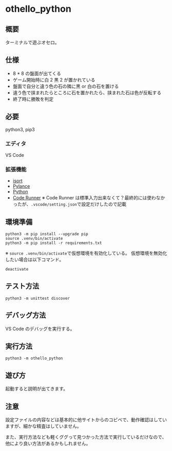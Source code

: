 # othello_python

## 概要

ターミナルで遊ぶオセロ。

## 仕様

- 8 \* 8 の盤面が出てくる
- ゲーム開始時に白 2 黒 2 が置かれている
- 盤面で自分と違う色の石の隣に黒 or 白の石を置ける
- 違う色で挟まれたらところに石を置かれたら、挟まれた石は色が反転する
- 終了時に勝敗を判定

## 必要

python3, pip3

### エディタ

VS Code

### 拡張機能

- [isort](https://marketplace.visualstudio.com/items?itemName=ms-python.isort)
- [Pylance](https://marketplace.visualstudio.com/items?itemName=ms-python.vscode-pylance)
- [Python](https://marketplace.visualstudio.com/items?itemName=ms-python.python)
- [Code Runner](https://marketplace.visualstudio.com/items?itemName=formulahendry.code-runner)
  ※ Code Runner は標準入力出来なくて？最終的には使わなかったが、`.vscode/setting.json`で設定だけしたので記載

## 環境準備

```
python3 -m pip install --upgrade pip
source .venv/bin/activate
python3 -m pip install -r requirements.txt
```

※
`source .venv/bin/activate`で仮想環境を有効化している。
仮想環境を無効化したい場合は以下コマンド。

```
deactivate
```

## テスト方法

```
python3 -m unittest discover
```

## デバッグ方法

VS Code のデバッグを実行する。

## 実行方法

```
python3 -m othello_python
```

## 遊び方

起動すると説明が出てきます。

## 注意

設定ファイルの内容などは基本的に他サイトからのコピペで、動作確認はしていますが、細かな精査はしていません。

また、実行方法なども軽くググって見つかった方法で実行しているだけなので、他により良い方法があるかもしれません。
